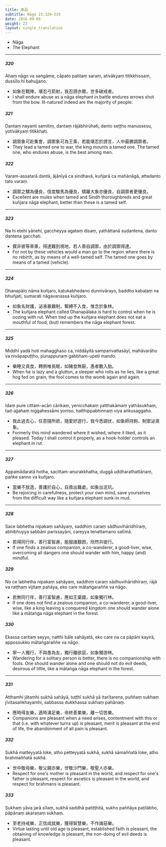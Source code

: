 ```yaml
---
title: 象品
subtitle: Nāga 23:320-333
date: 2016-09-05
weight: 23
layout: single_translation
---
```


- Nāga
- The Elephant

---

##### 320

Ahaṃ nāgo va saṅgāme, cāpato patitaṃ saraṃ, ativākyaṃ titikkhissaṃ, dussīlo hi bahujjano.

- 如象在戰陣，堪忍弓箭射，我忍謗亦爾，世多破戒者。
- I shall endure abuse as a nāga elephant in battle endures arrows shot from the bow. Ill-natured indeed are the majority of people.

##### 321

Dantaṃ nayanti samitiṃ, dantaṃ rājābhirūhati, danto seṭṭho manussesu, yotivākyaṃ titikkhati.

- 調禦象可赴集會，調禦象可為王乘，若能堪忍於謗言，人中最勝調禦者。
- They lead a tamed one to war, the king mounts a tamed one. The tamed one, who endures abuse, is the best among men.

##### 322

Varam-assatarā dantā, ājānīyā ca sindhavā, kuñjarā ca mahānāgā, attadanto tato varaṃ.

- 調禦之騾為優良，信度駿馬為優良，矯羅大象亦優良，自調禦者更優良。
- Excellent are mules when tamed and Sindh thoroughbreds and great kuñjara nāga elephant, better than these is a tamed self.

---

##### 323

Na hi etehi yānehi, gaccheyya agataṃ disaṃ, yathāttanā sudantena, danto dantena gacchati.

- 實非彼等車乘，得達難到境地，若人善自調禦，由於調禦得達。
- For not by these vehicles would a man go to the region where there is no rebirth, as by means of a well-tamed self. The tamed one goes by means of a tamed (vehicle).

---

##### 324

Dhanapālo nāma kuñjaro, kaṭukabhedano dunnivārayo, baddho kabaḷaṃ na bhuñjati, sumarati nāgavanassa kuñjaro.

- 如象名財護，泌液暴難制，繫縛不入食，惟念於象林。
- The kuñjara elephant called Dhanapālaka is hard to control when he is oozing with rut. When tied up the kuñjara elephant does not eat a mouthful of food, (but) remembers the nāga elephant forest.

---

##### 325

Middhī yadā hoti mahagghaso ca, niddāyitā samparivattasāyī, mahāvarāho va nivāpapuṭṭho, punappunaṃ gabbham-upeti mando.

- 樂睡又貪食，轉側唯長眠，如豬食無厭，愚者數入胎。
- When he is lazy and a glutton, a sleeper who rolls as he lies, like a great hog fed on grain, the fool comes to the womb again and again.

---

##### 326

Idaṃ pure cittam-acāri cārikaṃ, yenicchakaṃ yatthakāmaṃ yathāsukhaṃ, tad-ajjahaṃ niggahessāmi yoniso, hatthippabhinnaṃ viya aṅkusaggaho.

- 我此過去心，任意隨所欲，隨愛好遊行，我今悉調伏，如象師持鉤，制禦泌液象。
- Formerly this mind wandered where it wished, where it liked, as it pleased. Today I shall control it properly, as a hook-holder controls an elephant in rut.

---

##### 327

Appamādaratā hotha, sacittam-anurakkhatha, duggā uddharathattānaṃ, paṅke sanno va kuñjaro.

- 當樂不放逸，善護於自心，自救出難處，如象出泥坑。
- Be rejoicing in carefulness, protect your own mind, save yourselves from the difficult way like a kuñjara elephant sunk-in mud.

---

##### 328

Sace labhetha nipakaṃ sahāyaṃ, saddhiṃ caraṃ sādhuvihāridhīraṃ, abhibhuyya sabbāni parissayāni, careyya tenattamano satīmā.

- 若得同行伴，善行富智慮，能服諸艱困，欣然共彼行。
- If one finds a zealous companion, a co-wanderer, a good-liver, wise, overcoming all dangers one should wander with him, happy (and) mindful.

##### 329

No ce labhetha nipakaṃ sahāyaṃ, saddhiṃ caraṃ sādhuvihāridhīraṃ, rājā va raṭṭhaṃ vijitaṃ pahāya, eko care mātaṅgaraññe va nāgo.

- 若無同行伴，善行富智慮，應如王棄國，如象獨行林。
- If one does not find a zealous companion, a co-wanderer, a good-liver, wise, like a king leaving a conquered kingdom one should wander alone like a mātaṅga nāga elephant in the forest.

##### 330

Ekassa caritaṃ seyyo, natthi bāle sahāyatā, eko care na ca pāpāni kayirā, appossukko mātaṅgaraññe va nāgo.

- 寧一人獨行，不與愚為友，獨行離欲惡，如象獨游林。
- Wandering for a solitary person is better, there is no companionship with fools. One should wander alone and one should not do evil deeds, desirous of little, like a mātaṅga nāga elephant in the forest.

---

##### 331

Atthamhi jātamhi sukhā sahāyā, tuṭṭhī sukhā yā itarītarena, puññaṃ sukhaṃ jīvitasaṅkhayamhi, sabbassa dukkhassa sukhaṃ pahānaṃ.

- 應時得友樂，適時滿足樂，命終善業樂，離一切苦樂。
- Companions are pleasant when a need arises, contentment with this or that (i.e. with whatever turns up) is pleasant, merit is pleasant at the end of life, the abandonment of all pain is pleasant.

##### 332

Sukhā matteyyatā loke, atho petteyyatā sukhā, sukhā sāmaññatā loke, atho brahmaññatā sukhā.

- 世中敬母樂，敬父親亦樂，世敬沙門樂，敬聖人亦樂。
- Respect for one's mother is pleasant in the world, and respect for one's father is pleasant, respect for ascetics is pleasant in the world, and respect for brahmans is pleasant.

##### 333

Sukhaṃ yāva jarā sīlaṃ, sukhā saddhā patiṭṭhitā, sukho paññāya paṭilābho, pāpānaṃ akaraṇaṃ sukhaṃ.

- 至老持戒樂，正信成就樂，獲得智慧樂，不作諸惡樂。
- Virtue lasting until old age is pleasant, established faith is pleasant, the obtaining of knowledge is pleasant, the non-doing of evil deeds is pleasant.
